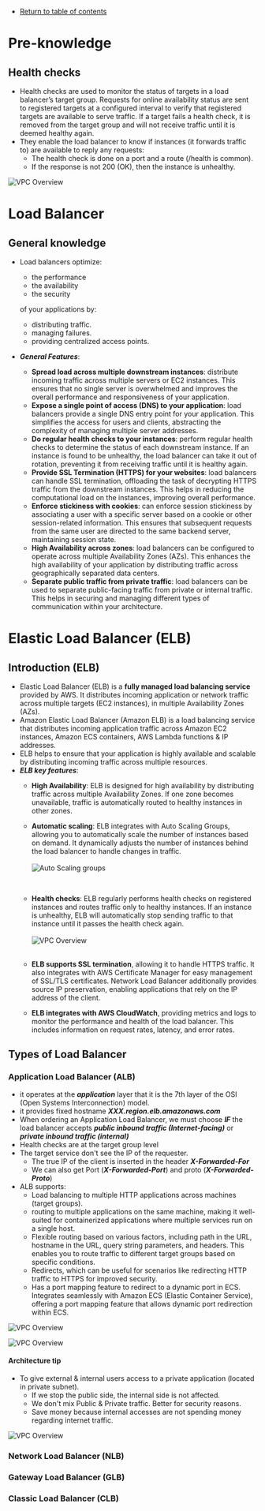 * [Return to table of contents](../../README.md)
# Pre-knowledge
## Health checks
- Health checks are used to monitor the status of targets in a load balancer’s target group. 
Requests for online availability status are sent to registered targets at a configured interval 
to verify that registered targets are available to serve traffic. If a target fails a health check, 
it is removed from the target group and will not receive traffic until it is deemed healthy again.
- They enable the load balancer to know if instances (it forwards traffic to) are available to reply any requests:
  - The health check is done on a port and a route (/health is common). 
  - If the response is not 200 (OK), then the instance is unhealthy.

![VPC Overview](../images/health-check.svg)

# Load Balancer
## General knowledge
- Load balancers optimize:
  - the performance
  - the availability
  - the security 

  of your applications by:
  - distributing traffic.
  - managing failures.
  - providing centralized access points.

- **_General Features_**:
  - **Spread load across multiple downstream instances**: distribute incoming
    traffic across multiple servers or EC2 instances. This ensures that no
    single server is overwhelmed and improves the overall performance and
    responsiveness of your application.
  - **Expose a single point of access (DNS) to your application**: load balancers
    provide a single DNS entry point for your application. This simplifies the
    access for users and clients, abstracting the complexity of managing
    multiple server addresses.
  - **Do regular health checks to your instances**: perform regular health
    checks to determine the status of each downstream instance. If an
    instance is found to be unhealthy, the load balancer can take it out of
    rotation, preventing it from receiving traffic until it is healthy again.
  - **Provide SSL Termination (HTTPS) for your websites**: load balancers can
    handle SSL termination, offloading the task of decrypting HTTPS traffic
    from the downstream instances. This helps in reducing the
    computational load on the instances, improving overall performance.
  - **Enforce stickiness with cookies**: can enforce session stickiness by
    associating a user with a specific server based on a cookie or other
    session-related information. This ensures that subsequent requests from
    the same user are directed to the same backend server, maintaining
    session state.
  - **High Availability across zones**: load balancers can be configured to
    operate across multiple Availability Zones (AZs). This enhances the high
    availability of your application by distributing traffic across
    geographically separated data centers.
  - **Separate public traffic from private traffic**: load balancers can be used to
    separate public-facing traffic from private or internal traffic. This helps
    in securing and managing different types of communication within your
    architecture.

# Elastic Load Balancer (ELB)
## Introduction (ELB)
- Elastic Load Balancer (ELB) is a **fully managed load balancing service** provided by AWS.
It distributes incoming application or network traffic across multiple targets (EC2 instances),
in multiple Availability Zones (AZs).
- Amazon Elastic Load Balancer (Amazon ELB) is a load balancing service that distributes incoming 
application traffic across Amazon EC2 instances, Amazon ECS containers, AWS Lambda functions & IP addresses.
- ELB helps to ensure that your application is highly available and scalable by distributing incoming
traffic across multiple resources.
- _**ELB key features**_:
  - **High Availability**: ELB is designed for high availability by distributing
    traffic across multiple Availability Zones. If one zone becomes
    unavailable, traffic is automatically routed to healthy instances in other
    zones.
  - **Automatic scaling**: ELB integrates with Auto Scaling Groups, allowing
    you to automatically scale the number of instances based on demand. It
    dynamically adjusts the number of instances behind the load balancer to
    handle changes in traffic.
    <br/><br/>
  ![Auto Scaling groups](../uml/003-ec2/ec2-good-metrics-to-scale.svg)

    <br/>
  - **Health checks**: ELB regularly performs health checks on registered
    instances and routes traffic only to healthy instances. If an instance is
    unhealthy, ELB will automatically stop sending traffic to that instance
    until it passes the health check again.
    <br/><br/>
![VPC Overview](../images/health-check.svg)
    <br/><br/>
  - **ELB supports SSL termination**, allowing it to handle HTTPS traffic. It
    also integrates with AWS Certificate Manager for easy management of
    SSL/TLS certificates. Network Load Balancer additionally provides source
    IP preservation, enabling applications that rely on the IP address of the
    client.
  - **ELB integrates with AWS CloudWatch**, providing metrics and logs to
    monitor the performance and health of the load balancer. This includes
    information on request rates, latency, and error rates.


## Types of Load Balancer
### Application Load Balancer (ALB)
- it operates at the **_application_** layer that it is the 7th layer of the OSI (Open Systems Interconnection) model.
- it provides fixed hostname **_XXX.region.elb.amazonaws.com_**
- When ordering an Application Load Balancer, we must choose **_IF_** the load balancer 
  accepts **_public inbound traffic (Internet-facing)_** or **_private inbound traffic (internal)_**
- Health checks are at the target group level
- The target service don't see the IP of the requester.
  - The true IP of the client is inserted in the header **_X-Forwarded-For_**
  - We can also get Port (**_X-Forwarded-Port_**) and proto (_**X-Forwarded-Proto**_)
- ALB supports:
  - Load balancing to multiple HTTP applications across machines (target groups).
  - routing to multiple applications on the same machine, making it well-
    suited for containerized applications where multiple services run on a
    single host.
  - Flexible routing based on various factors, including path in the URL,
    hostname in the URL, query string parameters, and headers. This
    enables you to route traffic to different target groups based on specific
    conditions.
  - Redirects, which can be useful for scenarios like redirecting HTTP traffic
    to HTTPS for improved security.
  - Has a port mapping feature to redirect to a dynamic port in ECS. Integrates 
    seamlessly with Amazon ECS (Elastic Container Service), offering a port mapping 
    feature that allows dynamic port redirection within ECS.

![VPC Overview](../images/alb-2.svg)

![VPC Overview](../images/alb.svg)

#### **Architecture tip**
- To give external & internal users access to a private application (located in private subnet).
  - If we stop the public side, the internal side is not affected.
  - We don't mix Public & Private traffic. Better for security reasons.
  - Save money because internal accesses are not spending money regarding internet traffic.

![VPC Overview](../images/alb-architecture-tip.svg)
### Network Load Balancer (NLB)

### Gateway Load Balancer (GLB)

### Classic Load Balancer (CLB)